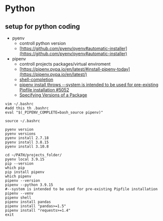 # Python

## setup for python coding

* pyenv
    * controll python version
    * [https://github.com/pyenv/pyenv#automatic-installer](https://github.com/pyenv/pyenv#automatic-installer)
* pipenv
    * controll projects packages/virtual enviroment
    * [https://pipenv.pypa.io/en/latest/#install-pipenv-today](https://pipenv.pypa.io/en/latest/)
    * [shell-completion](https://pipenv.pypa.io/en/latest/advanced/#shell-completion)
    * [pipenv install throws --system is intended to be used for pre-existing Pipfile installation #5052](https://github.com/pypa/pipenv/issues/5052)
    * [Specifying Versions of a Package](https://pipenv-fork.readthedocs.io/en/latest/basics.html#specifying-versions-of-a-package)

```shell
vim ~/.bashrc
#add this th .bashrc
eval "$(_PIPENV_COMPLETE=bash_source pipenv)"

source ~/.bashrc
```        
```shell
pyenv version
pyenv versions
pyenv install 2.7.18
pyenv install 3.8.15
pyenv install 3.10.8

cd ~/PATH/projects_folder/
pyenv local 3.9.15
pip --version
which pip
pip install pipenv
which pipenv
pipenv --version
pipenv --python 3.9.15
#--system is intended to be used for pre-existing Pipfile installation
pipenv --venv
pipenv shell
pipenv install pandas
pipenv install "pandas>=1.5"
pipenv install "requests>=1.4"
exit
```    
